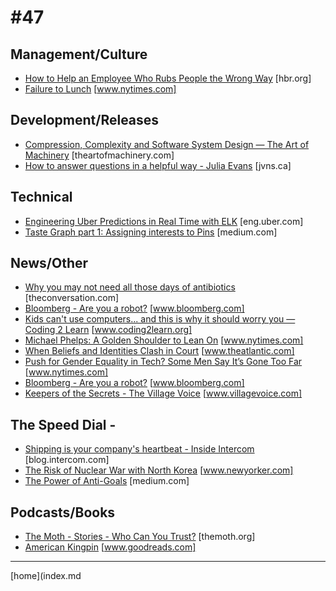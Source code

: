 # #47

 ## Management/Culture
* [How to Help an Employee Who Rubs People the Wrong Way](https://hbr.org/2017/09/how-to-help-an-employee-who-rubs-people-the-wrong-way) [hbr.org]
* [Failure to Lunch](https://www.nytimes.com/2016/02/28/magazine/failure-to-lunch.html) [www.nytimes.com]

 ## Development/Releases
* [Compression, Complexity and Software System Design — The Art of Machinery](https://theartofmachinery.com/2017/06/25/compression_complexity_and_software.html) [theartofmachinery.com]
* [How to answer questions in a helpful way - Julia Evans](https://jvns.ca/blog/answer-questions-well/) [jvns.ca]

 ## Technical
* [Engineering Uber Predictions in Real Time with ELK](https://eng.uber.com/elk/) [eng.uber.com]
* [Taste Graph part 1: Assigning interests to Pins](https://medium.com/@Pinterest_Engineering/taste-graph-part-1-assigning-interests-to-pins-9158b4c25906) [medium.com]

 ## News/Other
* [Why you may not need all those days of antibiotics](https://theconversation.com/why-you-may-not-need-all-those-days-of-antibiotics-81820) [theconversation.com]
* [Bloomberg - Are you a robot?](https://www.bloomberg.com/news/features/2017-09-21/mark-zuckerberg-s-political-awakening) [www.bloomberg.com]
* [Kids can't use computers... and this is why it should worry you — Coding 2 Learn](http://www.coding2learn.org/blog/2013/07/29/kids-cant-use-computers/) [www.coding2learn.org]
* [Michael Phelps: A Golden Shoulder to Lean On](https://www.nytimes.com/2017/09/21/sports/michael-phelps-grant-hackett-tiger-woods.html?smprod=nytcore-ipad&smid=nytcore-ipad-share) [www.nytimes.com]
* [When Beliefs and Identities Clash in Court](https://www.theatlantic.com/politics/archive/2017/09/when-beliefs-and-identities-clash-in-court/540069/?utm_source=feed) [www.theatlantic.com]
* [Push for Gender Equality in Tech? Some Men Say It’s Gone Too Far](https://www.nytimes.com/2017/09/23/technology/silicon-valley-men-backlash-gender-scandals.html?_r=0) [www.nytimes.com]
* [Bloomberg - Are you a robot?](https://www.bloomberg.com/news/features/2017-09-21/wall-street-s-best-kept-secret-is-russian-chess-master-lev-alburt) [www.bloomberg.com]
* [Keepers of the Secrets - The Village Voice](https://www.villagevoice.com/2017/09/20/keepers-of-the-secrets/) [www.villagevoice.com]

 ## The Speed Dial -
* [Shipping is your company's heartbeat - Inside Intercom](https://blog.intercom.com/shipping-is-your-companys-heartbeat/) [blog.intercom.com]
* [The Risk of Nuclear War with North Korea](https://www.newyorker.com/magazine/2017/09/18/the-risk-of-nuclear-war-with-north-korea) [www.newyorker.com]
* [The Power of Anti-Goals](https://medium.com/@awilkinson/the-power-of-anti-goals-c38f5f46d23c) [medium.com]

 ## Podcasts/Books
* [The Moth - Stories - Who Can You Trust?](https://themoth.org/stories/who-can-you-trust) [themoth.org]
* [American Kingpin](https://www.goodreads.com/book/show/31920777-american-kingpin) [www.goodreads.com]
___
[home](index.md
